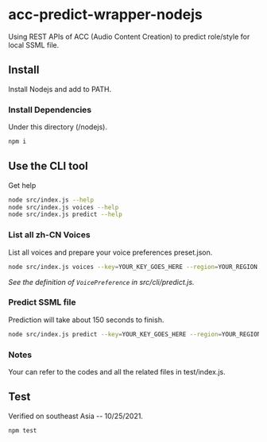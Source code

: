 # acc-predict-wrapper-nodejs

Using REST APIs of ACC (Audio Content Creation) to predict role/style for local SSML file.

## Install

Install Nodejs and add to PATH.

### Install Dependencies

Under this directory (/nodejs).

```bash
npm i
```

## Use the CLI tool

Get help

```bash
node src/index.js --help
node src/index.js voices --help
node src/index.js predict --help
```

### List all zh-CN Voices

List all voices and prepare your voice preferences preset.json.

```bash
node src/index.js voices --key=YOUR_KEY_GOES_HERE --region=YOUR_REGION
```

*See the definition of `VoicePreference` in src/cli/predict.js.*

### Predict SSML file

Prediction will take about 150 seconds to finish.

```bash
node src/index.js predict --key=YOUR_KEY_GOES_HERE --region=YOUR_REGION --input=YOUR_SSML.xml --output=OUTPUT_DIRECTORY --preferences=YOUR_PRESET.json
```

### Notes

Your can refer to the codes and all the related files in test/index.js.

## Test

Verified on southeast Asia -- 10/25/2021.

```
npm test
```

